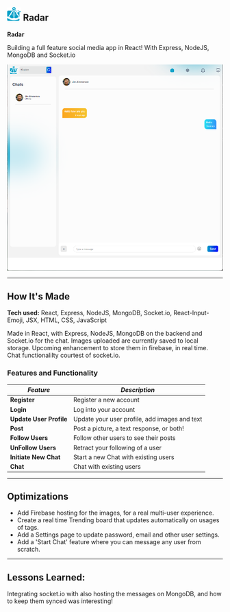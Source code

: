 ## ![Logo](./ta_favicon.png) Radar

**Radar**

Building a full feature social media app in React! With Express, NodeJS, MongoDB and Socket.io

[![Chat Page](./chatSS.png)]()

---

## How It's Made

**Tech used:** React, Express, NodeJS, MongoDB, Socket.io, React-Input-Emoji, JSX, HTML, CSS, JavaScript

Made in React, with Express, NodeJS, MongoDB on the backend and Socket.io for the chat. Images uploaded are currently saved to local storage. Upcoming enhancement to store them in firebase, in real time.
Chat functionalilty courtest of socket.io.

### Features and Functionality

| _Feature_               | _Description_                                 |
| ----------------------- | --------------------------------------------- |
| **Register**            | Register a new account                        |
| **Login**               | Log into your account                         |
| **Update User Profile** | Update your user profile, add images and text |
| **Post**                | Post a picture, a text response, or both!     |
| **Follow Users**        | Follow other users to see their posts         |
| **UnFollow Users**      | Retract your following of a user              |
| **Initiate New Chat**   | Start a new Chat with existing users          |
| **Chat**                | Chat with existing users                      |

---

## Optimizations

- Add Firebase hosting for the images, for a real multi-user experience.
- Create a real time Trending board that updates automatically on usages of tags.
- Add a Settings page to update password, email and other user settings.
- Add a 'Start Chat' feature where you can message any user from scratch.

---

## Lessons Learned:

Integrating socket.io with also hosting the messages on MongoDB, and how to keep them synced was interesting!
